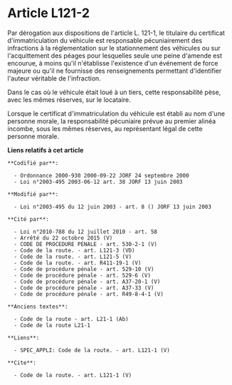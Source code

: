 # Article L121-2

Par dérogation aux dispositions de l'article L. 121-1, le titulaire du certificat d'immatriculation du véhicule est
responsable pécuniairement des infractions à la réglementation sur le stationnement des véhicules ou sur l'acquittement des
péages pour lesquelles seule une peine d'amende est encourue, à moins qu'il n'établisse l'existence d'un événement de force
majeure ou qu'il ne fournisse des renseignements permettant d'identifier l'auteur véritable de l'infraction.

Dans le cas où le véhicule était loué à un tiers, cette responsabilité pèse, avec les mêmes réserves, sur le locataire.

Lorsque le certificat d'immatriculation du véhicule est établi au nom d'une personne morale, la responsabilité pécuniaire
prévue au premier alinéa incombe, sous les mêmes réserves, au représentant légal de cette personne morale.

**Liens relatifs à cet article**

	**Codifié par**:

	  - Ordonnance 2000-930 2000-09-22 JORF 24 septembre 2000
	  - Loi n°2003-495 2003-06-12 art. 38 JORF 13 juin 2003

	**Modifié par**:

	  - Loi n°2003-495 du 12 juin 2003 - art. 8 () JORF 13 juin 2003

	**Cité par**:

	  - Loi n°2010-788 du 12 juillet 2010 - art. 58
	  - Arrêté du 22 octobre 2015 (V)
	  - CODE DE PROCEDURE PENALE - art. 530-2-1 (V)
	  - Code de la route. - art. L121-3 (VD)
	  - Code de la route. - art. L121-5 (V)
	  - Code de la route. - art. R411-19-1 (V)
	  - Code de procédure pénale - art. 529-10 (V)
	  - Code de procédure pénale - art. 529-6 (V)
	  - Code de procédure pénale - art. A37-20-1 (V)
	  - Code de procédure pénale - art. A37-33 (V)
	  - Code de procédure pénale - art. R49-8-4-1 (V)

	**Anciens textes**:

	  - Code de la route - art. L21-1 (Ab)
	  - Code de la route L21-1

	**Liens**:

	  - SPEC_APPLI: Code de la route. - art. L121-1 (V)

	**Cite**:

	  - Code de la route. - art. L121-1 (V)
